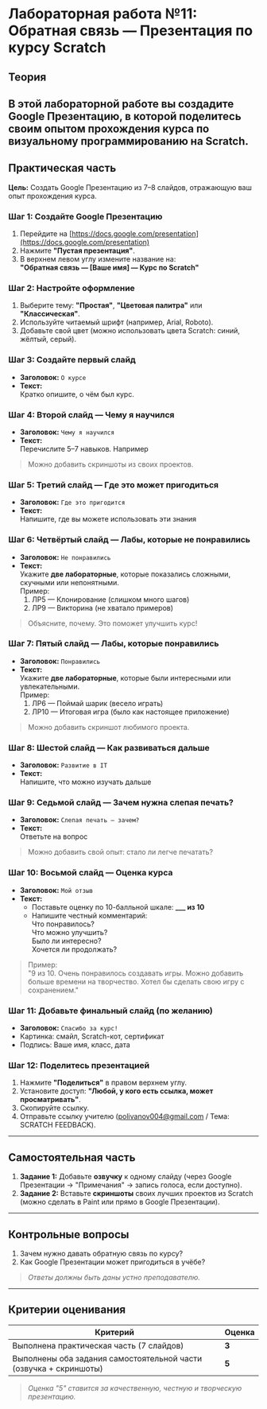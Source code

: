 # **Лабораторная работа №11: Обратная связь — Презентация по курсу Scratch**

## **Теория**

В этой лабораторной работе вы создадите **Google Презентацию**, в которой поделитесь своим опытом прохождения курса по визуальному программированию на **Scratch**.
---

## **Практическая часть**

**Цель:** Создать Google Презентацию из 7–8 слайдов, отражающую ваш опыт прохождения курса.

### **Шаг 1: Создайте Google Презентацию**
1. Перейдите на [https://docs.google.com/presentation](https://docs.google.com/presentation)
2. Нажмите **"Пустая презентация"**.
3. В верхнем левом углу измените название на:  
   **"Обратная связь — [Ваше имя] — Курс по Scratch"**

### **Шаг 2: Настройте оформление**
1. Выберите тему: **"Простая"**, **"Цветовая палитра"** или **"Классическая"**.
2. Используйте читаемый шрифт (например, Arial, Roboto).
3. Добавьте свой цвет (можно использовать цвета Scratch: синий, жёлтый, серый).

### **Шаг 3: Создайте первый слайд**
- **Заголовок:** `О курсе`
- **Текст:**  
  Кратко опишите, о чём был курс.  

### **Шаг 4: Второй слайд — Чему я научился**
- **Заголовок:** `Чему я научился`
- **Текст:**  
  Перечислите 5–7 навыков. Например

> Можно добавить скриншоты из своих проектов.

### **Шаг 5: Третий слайд — Где это может пригодиться**
- **Заголовок:** `Где это пригодится`
- **Текст:**  
  Напишите, где вы можете использовать эти знания

### **Шаг 6: Четвёртый слайд — Лабы, которые не понравились**
- **Заголовок:** `Не понравились`
- **Текст:**  
  Укажите **две лабораторные**, которые показались сложными, скучными или непонятными.  
  Пример:
  1. ЛР5 — Клонирование (слишком много шагов)
  2. ЛР9 — Викторина (не хватало примеров)

> Объясните, почему. Это поможет улучшить курс!

### **Шаг 7: Пятый слайд — Лабы, которые понравились**
- **Заголовок:** `Понравились`
- **Текст:**  
  Укажите **две лабораторные**, которые были интересными или увлекательными.  
  Пример:
  1. ЛР6 — Поймай шарик (весело играть)
  2. ЛР10 — Итоговая игра (было как настоящее приложение)

> Можно добавить скриншот любимого проекта.

### **Шаг 8: Шестой слайд — Как развиваться дальше**
- **Заголовок:** `Развитие в IT`
- **Текст:**  
  Напишите, что можно изучать дальше

### **Шаг 9: Седьмой слайд — Зачем нужна слепая печать?**
- **Заголовок:** `Слепая печать — зачем?`
- **Текст:**  
  Ответьте на вопрос

> Можно добавить свой опыт: стало ли легче печатать?

### **Шаг 10: Восьмой слайд — Оценка курса**
- **Заголовок:** `Мой отзыв`
- **Текст:**
  - Поставьте оценку по 10-балльной шкале: **___ из 10**
  - Напишите честный комментарий:  
    Что понравилось?  
    Что можно улучшить?  
    Было ли интересно?  
    Хочется ли продолжать?

> Пример:  
> "9 из 10. Очень понравилось создавать игры. Можно добавить больше времени на творчество. Хотел бы сделать свою игру с сохранением."

### **Шаг 11: Добавьте финальный слайд (по желанию)**
- **Заголовок:** `Спасибо за курс!`
- Картинка: смайл, Scratch-кот, сертификат
- Подпись: Ваше имя, класс, дата

### **Шаг 12: Поделитесь презентацией**
1. Нажмите **"Поделиться"** в правом верхнем углу.
2. Установите доступ: **"Любой, у кого есть ссылка, может просматривать"**.
3. Скопируйте ссылку.
4. Отправьте ссылку учителю (polivanov004@gmail.com / Тема: SCRATCH FEEDBACK).

---

## **Самостоятельная часть**

1. **Задание 1:** Добавьте **озвучку** к одному слайду (через Google Презентации → "Примечания" → запись голоса, если доступно).
2. **Задание 2:** Вставьте **скриншоты** своих лучших проектов из Scratch (можно сделать в Paint или прямо в Google Презентации).

---

## **Контрольные вопросы**

1. Зачем нужно давать обратную связь по курсу?
2. Как Google Презентации может пригодиться в учёбе?

> *Ответы должны быть даны устно преподавателю.*

---


## **Критерии оценивания**

| Критерий                     | Оценка |
|-----------------------------|--------|
| Выполнена практическая часть (7 слайдов) | **3** |
| Выполнены оба задания самостоятельной части (озвучка + скриншоты) | **5** |

> *Оценка "5" ставится за качественную, честную и творческую презентацию.*
